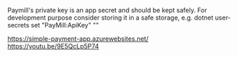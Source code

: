 Paymill's private key is an app secret and should be kept safely.
For development purpose consider storing it in a safe storage, 
e.g. dotnet user-secrets set "PayMill:ApiKey" "<private key>"

https://simple-payment-app.azurewebsites.net/
https://youtu.be/9E5QcLp5P74
